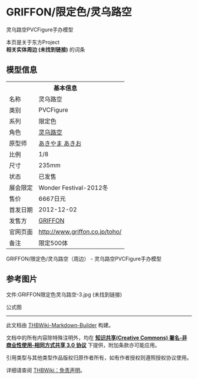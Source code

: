 # GRIFFON/限定色/灵乌路空

<!-- source html: G:\repos\THBWiki-Markdown-Builder\THBWikiMarkdown\Temp\main\d\d0\ns0%3AGRIFFON%2F%E9%99%90%E5%AE%9A%E8%89%B2%2F%E7%81%B5%E4%B9%8C%E8%B7%AF%E7%A9%BA.html -->

灵乌路空PVCFigure手办模型

本页是关于东方Project  
 **相关实体周边 (未找到链接)** 的词条
## 模型信息

<table><tbody><tr><th colspan="2">基本信息</th></tr><tr><td class="label">名称</td><td> 灵乌路空 </td></tr><tr><td class="label">类别</td><td>PVCFigure</td></tr><tr><td class="label">系列</td><td>限定色</td></tr><tr><td class="label">角色</td><td><a href="./灵乌路空.md" title="灵乌路空">灵乌路空</a></td></tr><tr><td class="label">原型师</td><td><a href="/index.php?title=%E3%81%82%E3%81%8D%E3%82%84%E3%81%BE_%E3%81%82%E3%81%8D%E3%81%8A&amp;action=edit&amp;redlink=1" class="new" title="あきやま あきお（页面不存在）">あきやま あきお</a></td></tr><tr><td class="label">比例</td><td>1/8</td></tr><tr><td class="label">尺寸</td><td>235mm</td></tr><tr><td class="label">状态</td><td>已发售</td></tr><tr><td class="label">展会限定</td><td>Wonder Festival-2012冬</td></tr><tr><td class="label">售价</td><td>6667日元</td></tr><tr><td class="label">首发日期</td><td>2012-12-02</td></tr><tr><td class="label">发售方</td><td><a href="/index.php?title=GRIFFON&amp;action=edit&amp;redlink=1" class="new" title="GRIFFON（页面不存在）">GRIFFON</a></td></tr><tr><td class="label">官网页面</td><td><a rel="nofollow" class="external free" href="http://www.griffon.co.jp/toho/">http://www.griffon.co.jp/toho/</a></td></tr><tr><td class="label">备注</td><td>限定500体</td></tr></tbody></table>

GRIFFON/限定色/灵乌路空（周边） - 灵乌路空PVCFigure手办模型
## 参考图片



[](./文件-GRIFFON限定色灵乌路空-1.jpg.md)


[](./文件-GRIFFON限定色灵乌路空-2.jpg.md)


文件:GRIFFON限定色灵乌路空-3.jpg (未找到链接)

公式图







---

此文档由 [THBWiki-Markdown-Builder](https://github.com/Delsin-Yu/THBWiki-Markdown-Builder) 构建。

文档中的所有内容除特殊注明外，均在 [**知识共享(Creative Commons) 署名-非商业性使用-相同方式共享 3.0 协议**](https://creativecommons.org/licenses/by-sa/3.0/deed.zh-hans) 下提供，附加条款亦可能应用。

引用类型与其他类型作品版权归原作者所有，如有作者授权则遵照授权协议使用。

详细请查阅 [THBWiki：免责声明](https://thbwiki.cc/THBWiki:%E5%85%8D%E8%B4%A3%E5%A3%B0%E6%98%8E)。

